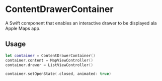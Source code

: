 # ContentDrawerContainer
A Swift component that enables an interactive drawer to be displayed ala Apple Maps app.

## Usage
```swift
let container = ContentDrawerContainer()
container.content = MapViewController()
container.drawer = ListViewController()

container.setOpenState(.closed, animated: true)
```


